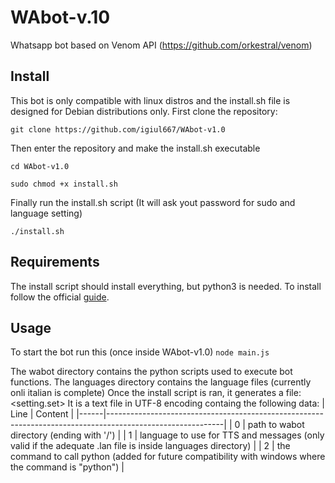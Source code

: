 # WAbot-v.10
Whatsapp bot based on Venom API (https://github.com/orkestral/venom)


## Install
This bot is only compatible with linux distros and the install.sh file is designed for Debian distributions only.
First clone the repository:

`git clone https://github.com/igiul667/WAbot-v1.0`

Then enter the repository and make the install.sh executable

`cd WAbot-v1.0`

`sudo chmod +x install.sh`

Finally run the install.sh script (It will ask yout password for sudo and language setting)

`./install.sh`

## Requirements
The install script should install everything, but python3 is needed. To install follow the official [guide](https://wiki.python.org/moin/BeginnersGuide/Download).

## Usage
To start the bot run this (once inside WAbot-v1.0)
`node main.js`

The wabot directory contains the python scripts used to execute bot functions.
The languages directory contains the language files (currently onli italian is complete)
Once the install script is ran, it generates a file: <setting.set>
It is a text file in UTF-8 encoding containg the following data:
| Line | Content                                                                                                   |
|------|-----------------------------------------------------------------------------------------------------------|
|    0 | path to wabot directory (ending with '/')                                                                 |
|    1 | language to use for TTS and messages (only valid if the adequate .lan file is inside languages directory) |
|    2 | the command to call python (added for future compatibility with windows where the command is "python")    |
